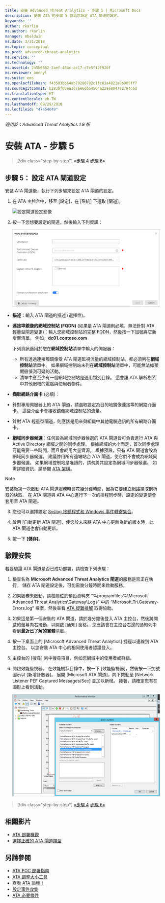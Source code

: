 ```yaml
---
title: 安裝 Advanced Threat Analytics - 步驟 5 | Microsoft Docs
description: 安裝 ATA 的步驟 5 協助您設定 ATA 閘道的設定。
keywords: ''
author: rkarlin
ms.author: rkarlin
manager: mbaldwin
ms.date: 3/21/2018
ms.topic: conceptual
ms.prod: advanced-threat-analytics
ms.service: ''
ms.technology: ''
ms.assetid: 2a5b6652-2aef-464c-ac17-c7e5f12f920f
ms.reviewer: bennyl
ms.suite: ems
ms.openlocfilehash: f43503bb64ab79280782c1fc81a4821a8b905ff7
ms.sourcegitcommit: b283bf66e63d76e6dba4564a229e804792794c6d
ms.translationtype: HT
ms.contentlocale: zh-TW
ms.lasthandoff: 09/29/2018
ms.locfileid: "47454049"
---
```

*適用於：Advanced Threat Analytics 1.9 版*



# <a name="install-ata---step-5"></a>安裝 ATA - 步驟 5

> [!div class="step-by-step"]
> [«步驟 4](install-ata-step4.md)
> [步驟 6»](install-ata-step6.md)


## <a name="step-5-configure-the-ata-gateway-settings"></a>步驟 5： 設定 ATA 閘道設定
安裝 ATA 閘道後，執行下列步驟來設定 ATA 閘道的設定。

1.  在 ATA 主控台中，移至 [設定]，在 [系統] 下選取 [閘道]。
   
     ![設定閘道設定影像](media/ata-gw-config-1.png)


2.  按一下您想要設定的閘道，然後輸入下列資訊：

    ![設定閘道設定影像](media/ATA-Gateways-config-2.png)

  - **描述**：輸入 ATA 閘道的描述 (選擇性)。
  - **連接埠鏡像的網域控制站 (FQDN)** (如果是 ATA 閘道則必填，無法針對 ATA 輕量型閘道變更)︰輸入您網域控制站的完整 FQDN，然後按一下加號將它新增至清單。 例如，**dc01.contoso.com**

    下列資訊適用於您在**網域控制站**清單中輸入的伺服器：
    - 所有透過連接埠鏡像受 ATA 閘道監視流量的網域控制站，都必須列在**網域控制站**清單中。 如果網域控制站未列在**網域控制站**清單中，可能無法如預期般偵測可疑的活動。
    - 清單中應至少有一個網域控制站是通用類別目錄。 這會讓 ATA 解析樹系中其他網域的電腦與使用者物件。

  - **擷取網路介面卡** (必填)︰
  - 針對專用伺服器上的 ATA 閘道，請選取設定為目的地鏡像連接埠的網路介面卡。 這些介面卡會接收鏡像網域控制站的流量。
  - 針對 ATA 輕量型閘道，則應該是用來與組織中其他電腦通訊的所有網路介面卡。
  
  - **網域同步器候選**：任何設為網域同步器候選的 ATA 閘道皆可負責進行 ATA 與 Active Directory 網域之間的同步處理。 根據網域的大小而定，首次同步處理可能需要一些時間，而且會耗用大量資源。 根據預設，只有 ATA 閘道會設為網域同步器候選。
   建議停用所有遠端站台 ATA 閘道，使它們不會成為網域同步器候選。
   如果網域控制站是唯讀的，請勿將其設定為網域同步器候選。 如需詳細資訊，請參閱 [ATA 架構](ata-architecture.md#ata-lightweight-gateway-features)。

  > [!NOTE] 
  > 安裝後第一次啟動 ATA 閘道服務時會花幾分鐘時間，因為它要建立網路擷取剖析器的快取。
  > 在 ATA 閘道與 ATA 中心進行下一次的排程同步時，設定的變更便會套用至 ATA 閘道。

3. 您也可以選擇設定 [Syslog 接聽程式和 Windows 事件轉寄集合](configure-event-collection.md)。 
4. 啟用 [自動更新 ATA 閘道]，使您於未來將 ATA 中心更新為新的版本時，此 ATA 閘道也會自動更新。

5. 按一下 **[儲存]**。


## <a name="validate-installations"></a>驗證安裝
若要驗證 ATA 閘道是否已成功部署，請檢查下列步驟︰

1.  檢查名為 **Microsoft Advanced Threat Analytics 閘道**的服務是否正在執行。 儲存 ATA 閘道設定後，可能需幾分鐘時間來啟動服務。

2.  如果服務未啟動，請檢閱位於預設資料夾 “%programfiles%\Microsoft Advanced Threat Analytics\Gateway\Logs” 中的 “Microsoft.Tri.Gateway-Errors.log” 檔案，然後查看 [ATA 疑難排解](troubleshooting-ata-known-errors.md) 取得協助。

3.  如果這是第一個安裝的 ATA 閘道，請於幾分鐘後登入 ATA 主控台，然後將開啟的螢幕向右撥動，以開啟 [通知] 窗格。 您應該會在主控台右邊的通知列中看到**最近已了解的實體**清單。

4.  按一下桌面上的 [Microsoft Advanced Threat Analytics] 捷徑以連線到 ATA 主控台。 以您安裝 ATA 中心的相同使用者認證登入。
5.  主控台的 [搜尋] 列中搜尋項目，例如您網域中的使用者或群組。
6.  開啟效能監視器。 在效能樹狀目錄中，按一下 [效能監視器]，然後按一下加號圖示以 [新增計數器]。 展開 [Microsoft ATA 閘道]，向下捲動至 [Network Listener PEF Captured Messages/Sec] 並加以新增。 接著，請確定您有在圖形上看到活動。

    ![新增效能計數器影像](media/ATA-performance-monitoring-add-counters.png)


> [!div class="step-by-step"]
> [«步驟 4](install-ata-step4.md)
> [步驟 6»](install-ata-step6.md)



## <a name="related-videos"></a>相關影片
- [ATA 部署概觀](https://channel9.msdn.com/Shows/Microsoft-Security/Overview-of-ATA-Deployment-in-10-Minutes)
- [選擇正確的 ATA 閘道類型](https://channel9.msdn.com/Shows/Microsoft-Security/ATA-Deployment-Choose-the-Right-Gateway-Type)


## <a name="see-also"></a>另請參閱
- [ATA POC 部署指南](http://aka.ms/atapoc)
- [ATA 調整大小工具](http://aka.ms/atasizingtool)
- [查看 ATA 論壇！](https://social.technet.microsoft.com/Forums/security/home?forum=mata)
- [設定事件收集](configure-event-collection.md)
- [ATA 必要條件](ata-prerequisites.md)

